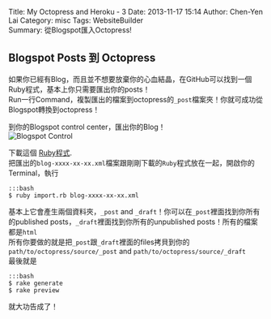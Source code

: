 Title: My Octopress and Heroku - 3
Date: 2013-11-17 15:14
Author: Chen-Yen Lai
Category: misc
Tags: WebsiteBuilder  
Summary: 從Blogspot匯入Octopress!

## Blogspot Posts 到 Octopress
如果你已經有Blog，而且並不想要放棄你的心血結晶，在GitHub可以找到一個Ruby程式，基本上你只需要匯出你的posts！  
Run一行Command，複製匯出的檔案到octopress的`_post`檔案夾！你就可成功從Blogspot轉換到octopress！  

到你的Blogspot control center，匯出你的Blog！  
![Blogspot Control](https://dl.dropboxusercontent.com/u/165978/blog-to-octopress/fig0.png)  

下載這個 [Ruby程式](https://gist.github.com/chengyanlai/7492278).  
把匯出的`blog-xxxx-xx-xx.xml`檔案跟剛剛下載的`Ruby`程式放在一起，開啟你的Terminal，執行  

    :::bash
    $ ruby import.rb blog-xxxx-xx-xx.xml
    
基本上它會產生兩個資料夾，`_post` and `_draft`！你可以在`_post`裡面找到你所有的published posts，`_draft`裡面找到你所有的unpublished posts！所有的檔案都是`html`  
所有你要做的就是把`_post`跟`_draft`裡面的files拷貝到你的`path/to/octopress/source/_post` and `path/to/octopress/source/_draft`  
最後就是

	:::bash
    $ rake generate
    $ rake preview

就大功告成了！
